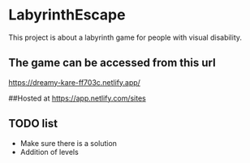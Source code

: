 # LabyrinthEscape
This project is about a labyrinth game for people with visual disability.

## The game can be accessed from this url
https://dreamy-kare-ff703c.netlify.app/

##Hosted at
https://app.netlify.com/sites

## TODO list
* Make sure there is a solution
* Addition of levels
